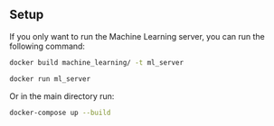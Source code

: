 ## Setup

If you only want to run the Machine Learning server, you can run the following command:

```bash
docker build machine_learning/ -t ml_server

docker run ml_server
```

Or in the main directory run:
```bash
docker-compose up --build
```